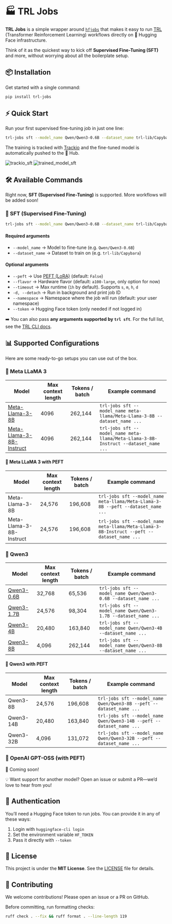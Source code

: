 # 🏭 TRL Jobs

**TRL Jobs** is a simple wrapper around [`hfjobs`](https://huggingface.co/docs/huggingface_hub/guides/jobs) that makes it easy to run [TRL](https://huggingface.co/docs/trl/) (Transformer Reinforcement Learning) workflows directly on 🤗 Hugging Face infrastructure.

Think of it as the quickest way to kick off **Supervised Fine-Tuning (SFT)** and more, without worrying about all the boilerplate setup.

## 📦 Installation

Get started with a single command:

```bash
pip install trl-jobs
```

## ⚡ Quick Start

Run your first supervised fine-tuning job in just one line:

```bash
trl-jobs sft --model_name Qwen/Qwen3-0.6B --dataset_name trl-lib/Capybara
```

The training is tracked with [Trackio](https://huggingface.co/docs/trackio/index) and the fine-tuned model is automatically pushed to the 🤗 Hub.

![trackio_sft](https://huggingface.co/datasets/trl-lib/documentation-images/resolve/main/trackio_sft.gif)
![trained_model_sft](https://huggingface.co/datasets/trl-lib/documentation-images/resolve/main/trained_model_sft.png)

## 🛠 Available Commands

Right now, **SFT (Supervised Fine-Tuning)** is supported. More workflows will be added soon!

### 🔹 SFT (Supervised Fine-Tuning)

```bash
trl-jobs sft --model_name Qwen/Qwen3-0.6B --dataset_name trl-lib/Capybara
```

#### Required arguments

* `--model_name` → Model to fine-tune (e.g. `Qwen/Qwen3-0.6B`)
* `--dataset_name` → Dataset to train on (e.g. `trl-lib/Capybara`)

#### Optional arguments

* `--peft` → Use [PEFT (LoRA)](https://huggingface.co/docs/peft) (default: `False`)
* `--flavor` → Hardware flavor (default: `a100-large`, only option for now)
* `--timeout` → Max runtime (`1h` by default). Supports `s`, `m`, `h`, `d`
* `-d, --detach` → Run in background and print job ID
* `--namespace` → Namespace where the job will run (default: your user namespace)
* `--token` → Hugging Face token (only needed if not logged in)

➡️ You can also pass **any arguments supported by `trl sft`**. For the full list, see the [TRL CLI docs](https://huggingface.co/docs/trl/en/clis).

## 📊 Supported Configurations

Here are some ready-to-go setups you can use out of the box.

### 🦙 Meta LLaMA 3

| Model                                                                                  | Max context length | Tokens / batch | Example command                                                                    |
| -------------------------------------------------------------------------------------- | ------------------ | -------------- | ---------------------------------------------------------------------------------- |
| [Meta-Llama-3-8B](https://huggingface.co/meta-llama/Meta-Llama-3-8B)                   | 4096               | 262,144        | `trl-jobs sft --model_name meta-llama/Meta-Llama-3-8B --dataset_name ...`          |
| [Meta-Llama-3-8B-Instruct](https://huggingface.co/meta-llama/Meta-Llama-3-8B-Instruct) | 4096               | 262,144        | `trl-jobs sft --model_name meta-llama/Meta-Llama-3-8B-Instruct --dataset_name ...` |

#### 🦙 Meta LLaMA 3 with PEFT

| Model                    | Max context length | Tokens / batch | Example command                                                                           |
| ------------------------ | ------------------ | -------------- | ----------------------------------------------------------------------------------------- |
| Meta-Llama-3-8B          | 24,576             | 196,608        | `trl-jobs sft --model_name meta-llama/Meta-Llama-3-8B --peft --dataset_name ...`          |
| Meta-Llama-3-8B-Instruct | 24,576             | 196,608        | `trl-jobs sft --model_name meta-llama/Meta-Llama-3-8B-Instruct --peft --dataset_name ...` |

### 🐧 Qwen3

| Model                                                | Max context length | Tokens / batch | Example command                                                |
| ---------------------------------------------------- | ------------------ | -------------- | -------------------------------------------------------------- |
| [Qwen3-0.6B](https://huggingface.co/Qwen/Qwen3-0.6B) | 32,768             | 65,536         | `trl-jobs sft --model_name Qwen/Qwen3-0.6B --dataset_name ...` |
| [Qwen3-1.7B](https://huggingface.co/Qwen/Qwen3-1.7B) | 24,576             | 98,304         | `trl-jobs sft --model_name Qwen/Qwen3-1.7B --dataset_name ...` |
| [Qwen3-4B](https://huggingface.co/Qwen/Qwen3-4B)     | 20,480             | 163,840        | `trl-jobs sft --model_name Qwen/Qwen3-4B --dataset_name ...`   |
| [Qwen3-8B](https://huggingface.co/Qwen/Qwen3-8B)     | 4,096              | 262,144        | `trl-jobs sft --model_name Qwen/Qwen3-8B --dataset_name ...`   |

#### 🐧 Qwen3 with PEFT

| Model     | Max context length | Tokens / batch | Example command                                                      |
| --------- | ------------------ | -------------- | -------------------------------------------------------------------- |
| Qwen3-8B  | 24,576             | 196,608        | `trl-jobs sft --model_name Qwen/Qwen3-8B --peft --dataset_name ...`  |
| Qwen3-14B | 20,480             | 163,840        | `trl-jobs sft --model_name Qwen/Qwen3-14B --peft --dataset_name ...` |
| Qwen3-32B | 4,096              | 131,072        | `trl-jobs sft --model_name Qwen/Qwen3-32B --peft --dataset_name ...` |

### 🤖 OpenAI GPT-OSS (with PEFT)

🚧 Coming soon!

💡 Want support for another model? Open an issue or submit a PR—we’d love to hear from you!

## 🔑 Authentication

You’ll need a Hugging Face token to run jobs. You can provide it in any of these ways:

1. Login with `huggingface-cli login`
2. Set the environment variable `HF_TOKEN`
3. Pass it directly with `--token`

## 📜 License

This project is under the **MIT License**. See the [LICENSE](./LICENSE) file for details.

## 🤝 Contributing

We welcome contributions!
Please open an issue or a PR on GitHub.

Before committing, run formatting checks:

```bash
ruff check . --fix && ruff format . --line-length 119
```
